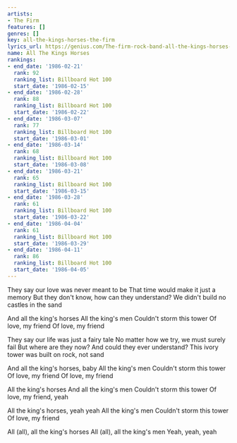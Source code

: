 ```yaml
---
artists:
- The Firm
features: []
genres: []
key: all-the-kings-horses-the-firm
lyrics_url: https://genius.com/The-firm-rock-band-all-the-kings-horses-lyrics
name: All The Kings Horses
rankings:
- end_date: '1986-02-21'
  rank: 92
  ranking_list: Billboard Hot 100
  start_date: '1986-02-15'
- end_date: '1986-02-28'
  rank: 88
  ranking_list: Billboard Hot 100
  start_date: '1986-02-22'
- end_date: '1986-03-07'
  rank: 77
  ranking_list: Billboard Hot 100
  start_date: '1986-03-01'
- end_date: '1986-03-14'
  rank: 68
  ranking_list: Billboard Hot 100
  start_date: '1986-03-08'
- end_date: '1986-03-21'
  rank: 65
  ranking_list: Billboard Hot 100
  start_date: '1986-03-15'
- end_date: '1986-03-28'
  rank: 61
  ranking_list: Billboard Hot 100
  start_date: '1986-03-22'
- end_date: '1986-04-04'
  rank: 61
  ranking_list: Billboard Hot 100
  start_date: '1986-03-29'
- end_date: '1986-04-11'
  rank: 86
  ranking_list: Billboard Hot 100
  start_date: '1986-04-05'
---
```

They say our love was never meant to be
That time would make it just a memory
But they don't know, how can they understand?
We didn't build no castles in the sand

And all the king's horses
All the king's men
Couldn't storm this tower
Of love, my friend
Of love, my friend

They say our life was just a fairy tale
No matter how we try, we must surely fail
But where are they now? And could they ever understand?
This ivory tower was built on rock, not sand

And all the king's horses, baby
All the king's men
Couldn't storm this tower
Of love, my friend
Of love, my friend

All the king's horses
And all the king's men
Couldn't storm this tower
Of love, my friend, yeah

All the king's horses, yeah yeah
All the king's men
Couldn't storm this tower
Of love, my friend

All (all), all the king's horses
All (all), all the king's men
Yeah, yeah, yeah

